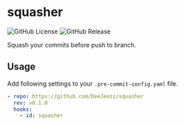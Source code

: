 # squasher
![GitHub License](https://img.shields.io/github/license/DeeJeezz/squasher)
![GitHub Release](https://img.shields.io/github/v/release/DeeJeezz/squasher)

Squash your commits before push to branch.

## Usage

Add following settings to your `.pre-commit-config.yaml` file.

```yaml
- repo: https://github.com/DeeJeezz/squasher
  rev: v0.1.0
  hooks:
    - id: squasher
```
